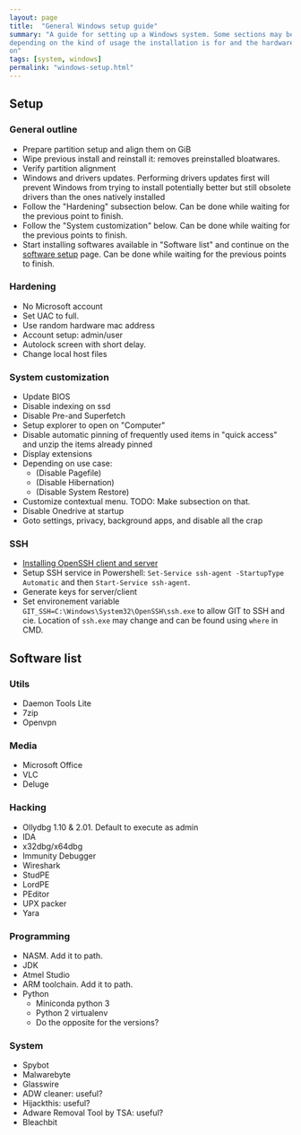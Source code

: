 ```yaml
---
layout: page
title:  "General Windows setup guide"
summary: "A guide for setting up a Windows system. Some sections may be skipped
depending on the kind of usage the installation is for and the hardware it runs
on"
tags: [system, windows]
permalink: "windows-setup.html"
---
```


## Setup
### General outline
* Prepare partition setup and align them on GiB
* Wipe previous install and reinstall it: removes preinstalled bloatwares.
* Verify partition alignment
* Windows and drivers updates. Performing drivers updates first will prevent
Windows from trying to install potentially better but still obsolete drivers
than the ones natively installed
* Follow the "Hardening" subsection below. Can be done while waiting for the previous point to finish.
* Follow the "System customization" below. Can be done while waiting for the previous points to finish.
* Start installing softwares available in "Software list" and continue on the [software setup](/software-setup.html) page. Can be done while waiting for the previous points to finish.


### Hardening
* No Microsoft account
* Set UAC to full.
* Use random hardware mac address
* Account setup: admin/user
* Autolock screen with short delay.
* Change local host files


### System customization
* Update BIOS
* Disable indexing on ssd
* Disable Pre-and Superfetch
* Setup explorer to open on "Computer"
* Disable automatic pinning of frequently used items in "quick access" and
unzip the items already pinned
* Display extensions
* Depending on use case:
    * (Disable Pagefile)
    * (Disable Hibernation)
    * (Disable System Restore)
* Customize contextual menu. TODO: Make subsection on that.
* Disable Onedrive at startup
* Goto settings, privacy, background apps, and disable all the crap


### SSH
* [Installing OpenSSH client and server](https://docs.microsoft.com/en-us/windows-server/administration/openssh/openssh_install_firstuse)
* Setup SSH service in Powershell: `Set-Service ssh-agent -StartupType Automatic` and then `Start-Service ssh-agent`.
* Generate keys for server/client
* Set environement variable `GIT_SSH=C:\Windows\System32\OpenSSH\ssh.exe` to allow GIT to SSH and cie. Location of `ssh.exe` may change and can be found using `where` in CMD.




## Software list
### Utils
* Daemon Tools Lite
* 7zip
* Openvpn

### Media
* Microsoft Office
* VLC
* Deluge

### Hacking
* Ollydbg 1.10 & 2.01. Default to execute as admin
* IDA
* x32dbg/x64dbg
* Immunity Debugger
* Wireshark
* StudPE
* LordPE
* PEditor
* UPX packer
* Yara

### Programming
* NASM. Add it to path.
* JDK
* Atmel Studio
* ARM toolchain. Add it to path.
* Python
    * Miniconda python 3
    * Python 2 virtualenv
    * Do the opposite for the versions?

### System
* Spybot
* Malwarebyte
* Glasswire
* ADW cleaner: useful?
* Hijackthis: useful?
* Adware Removal Tool by TSA: useful?
* Bleachbit
